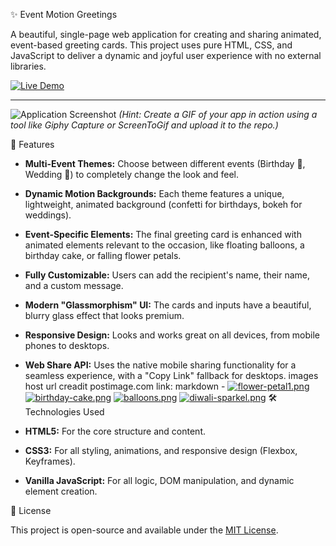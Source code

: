  ✨ Event Motion Greetings

A beautiful, single-page web application for creating and sharing animated, event-based greeting cards. This project uses pure HTML, CSS, and JavaScript to deliver a dynamic and joyful user experience with no external libraries.

[![Live Demo](https://img.shields.io/badge/Live-Demo-brightgreen?style=for-the-badge&logo=vercel)]([LINK_TO_YOUR_LIVE_DEMO_HERE])

---

![Application Screenshot]([LINK_TO_A_SCREENSHOT_OR_GIF_OF_YOUR_APP_HERE])
*(Hint: Create a GIF of your app in action using a tool like Giphy Capture or ScreenToGif and upload it to the repo.)*

 🌟 Features

-   **Multi-Event Themes:** Choose between different events (Birthday 🎂, Wedding 💍) to completely change the look and feel.
-   **Dynamic Motion Backgrounds:** Each theme features a unique, lightweight, animated background (confetti for birthdays, bokeh for weddings).
-   **Event-Specific Elements:** The final greeting card is enhanced with animated elements relevant to the occasion, like floating balloons, a birthday cake, or falling flower petals.
-   **Fully Customizable:** Users can add the recipient's name, their name, and a custom message.
-   **Modern "Glassmorphism" UI:** The cards and inputs have a beautiful, blurry glass effect that looks premium.
-   **Responsive Design:** Looks and works great on all devices, from mobile phones to desktops.
-   **Web Share API:** Uses the native mobile sharing functionality for a seamless experience, with a "Copy Link" fallback for desktops.
 images host url creadit postimage.com
link: markdown - [![flower-petal1.png](https://i.postimg.cc/g0ysyzCq/flower-petal1.png)](https://postimg.cc/yJd0sHYk)
[![birthday-cake.png](https://i.postimg.cc/JhDYj5pN/birthday-cake.png)](https://postimg.cc/942BhZ50)
[![balloons.png](https://i.postimg.cc/zXPfxTwm/balloons.png)](https://postimg.cc/sv7yXQ0K)
[![diwali-sparkel.png](https://i.postimg.cc/m256VJMq/diwali-sparkel.png)](https://postimg.cc/0b7fytVd)
 🛠️ Technologies Used

-   **HTML5:** For the core structure and content.
-   **CSS3:** For all styling, animations, and responsive design (Flexbox, Keyframes).
-   **Vanilla JavaScript:** For all logic, DOM manipulation, and dynamic element creation.


 📜 License


This project is open-source and available under the [MIT License](LICENSE).
